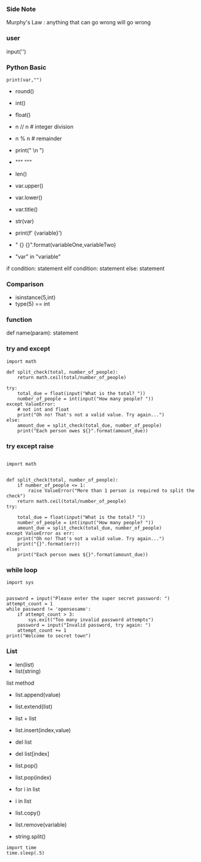 ### Side Note
Murphy's Law : anything that can go wrong will go wrong 


### user


input('')

### Python Basic

```
print(var,"")
```

* round()
* int()
* float()
* n // n # integer division
* n %  n # remainder

* print(" \n ")
* """  """
* len()
* var.upper()
* var.lower()
* var.title()
* str(var)
* print(f' {variable}')
* " {} {}".format(variableOne,variableTwo)
* "var" in "variable"

if condition:
    statement
elif condition:
    statement
else:
    statement

### Comparison

* isinstance(5,int)
* type(5) == int

### function

def name(param):
    statement

### try and except 

```
import math

def split_check(total, number_of_people):
    return math.ceil(total/number_of_people)

try:
    total_due = float(input("What is the total? "))
    number_of_people = int(input("How many people? "))
except ValueError:
    # not int and float
    print("Oh no! That's not a valid value. Try again...")
else:
    amount_due = split_check(total_due, number_of_people)
    print("Each person owes ${}".format(amount_due))
```

### try except raise 

```

import math


def split_check(total, number_of_people):
    if number_of_people <= 1:
        raise ValueError("More than 1 person is required to split the check")
    return math.ceil(total/number_of_people)
try:

    total_due = float(input("What is the total? "))
    number_of_people = int(input("How many people? "))
    amount_due = split_check(total_due, number_of_people)
except ValueError as err:
    print("Oh no! That's not a valid value. Try again...")
    print("{}".format(err))
else:
    print("Each person owes ${}".format(amount_due))

```

### while loop 

```
import sys


password = input("Please enter the super secret password: ")
attempt_count = 1
while password != 'opensesame':
    if attempt_count > 3:
        sys.exit("Too many invalid password attempts")
    password = input("Invalid password, try again: ")
    attempt_count += 1
print("Welcome to secret town")
```
### List

* len(list)
* list(string)
  
list method
* list.append(value)
* list.extend(list)
* list + list
* list.insert(index,value)
* del list
* del list[index]
* list.pop()
* list.pop(index)

* for i in list
* i in list
* list.copy()
* list.remove(variable)
* string.split()

```
import time 
time.sleep(.5)
```
